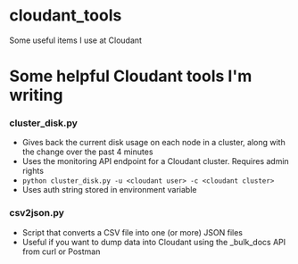 # cloudant_tools
Some useful items I use at Cloudant
# Some helpful Cloudant tools I'm writing
### cluster_disk.py
* Gives back the current disk usage on each node in a cluster, along with the change over the past 4 minutes
* Uses the monitoring API endpoint for a Cloudant cluster.  Requires admin rights
* `python cluster_disk.py -u <cloudant user> -c <cloudant cluster>`
* Uses auth string stored in environment variable
 

### csv2json.py
* Script that converts a CSV file into one (or more) JSON files
* Useful if you want to dump data into Cloudant using the _bulk_docs API from curl or Postman
